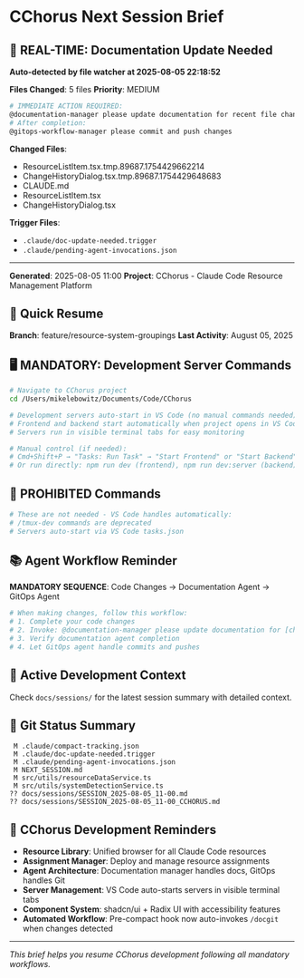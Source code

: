 # CChorus Next Session Brief

## 🔔 REAL-TIME: Documentation Update Needed

**Auto-detected by file watcher at 2025-08-05 22:18:52**

**Files Changed**: 5 files
**Priority**: MEDIUM

```bash
# IMMEDIATE ACTION REQUIRED:
@documentation-manager please update documentation for recent file changes
# After completion:
@gitops-workflow-manager please commit and push changes
```

**Changed Files**:
- ResourceListItem.tsx.tmp.89687.1754429662214
- ChangeHistoryDialog.tsx.tmp.89687.1754429648683
- CLAUDE.md
- ResourceListItem.tsx
- ChangeHistoryDialog.tsx


**Trigger Files**: 
- `.claude/doc-update-needed.trigger`
- `.claude/pending-agent-invocations.json`

---







































**Generated**: 2025-08-05 11:00
**Project**: CChorus - Claude Code Resource Management Platform

## 🚀 Quick Resume

**Branch**: feature/resource-system-groupings
**Last Activity**: August 05, 2025

## 🖥️ MANDATORY: Development Server Commands

```bash
# Navigate to CChorus project
cd /Users/mikelebowitz/Documents/Code/CChorus

# Development servers auto-start in VS Code (no manual commands needed)
# Frontend and backend start automatically when project opens in VS Code
# Servers run in visible terminal tabs for easy monitoring

# Manual control (if needed):
# Cmd+Shift+P → "Tasks: Run Task" → "Start Frontend" or "Start Backend"
# Or run directly: npm run dev (frontend), npm run dev:server (backend)
```

## 🚫 PROHIBITED Commands

```bash
# These are not needed - VS Code handles automatically:
# /tmux-dev commands are deprecated
# Servers auto-start via VS Code tasks.json
```

## 📚 Agent Workflow Reminder

**MANDATORY SEQUENCE**: Code Changes → Documentation Agent → GitOps Agent

```bash
# When making changes, follow this workflow:
# 1. Complete your code changes
# 2. Invoke: @documentation-manager please update documentation for [changes]
# 3. Verify documentation agent completion
# 4. Let GitOps agent handle commits and pushes
```

## 🎯 Active Development Context

Check `docs/sessions/` for the latest session summary with detailed context.

## 📂 Git Status Summary

```
 M .claude/compact-tracking.json
 M .claude/doc-update-needed.trigger
 M .claude/pending-agent-invocations.json
 M NEXT_SESSION.md
 M src/utils/resourceDataService.ts
 M src/utils/systemDetectionService.ts
?? docs/sessions/SESSION_2025-08-05_11-00.md
?? docs/sessions/SESSION_2025-08-05_11-00_CCHORUS.md

```

## 🔧 CChorus Development Reminders

- **Resource Library**: Unified browser for all Claude Code resources
- **Assignment Manager**: Deploy and manage resource assignments  
- **Agent Architecture**: Documentation manager handles docs, GitOps handles Git
- **Server Management**: VS Code auto-starts servers in visible terminal tabs
- **Component System**: shadcn/ui + Radix UI with accessibility features
- **Automated Workflow**: Pre-compact hook now auto-invokes `/docgit` when changes detected

---

*This brief helps you resume CChorus development following all mandatory workflows.*
